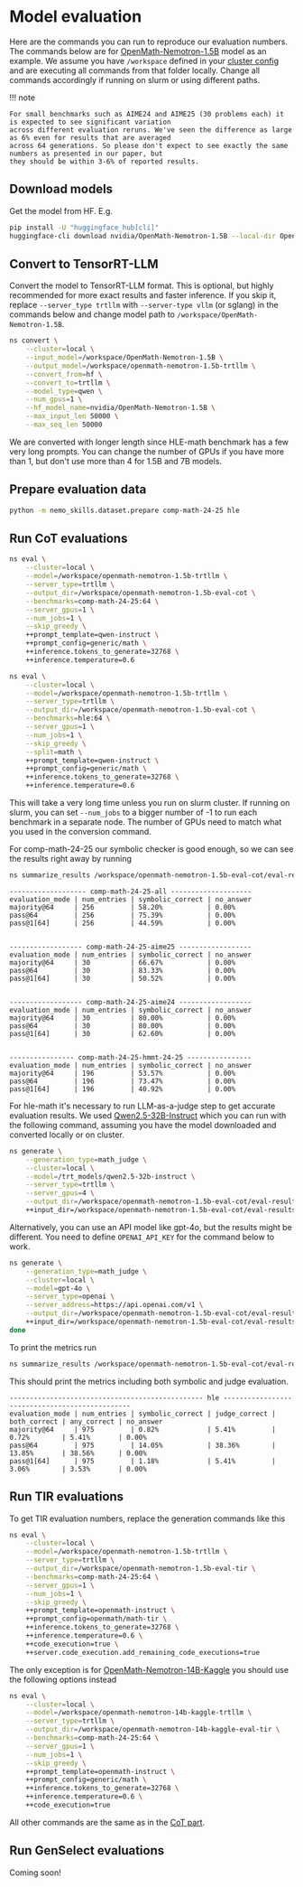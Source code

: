# Model evaluation

Here are the commands you can run to reproduce our evaluation numbers.
The commands below are for [OpenMath-Nemotron-1.5B](https://huggingface.co/nvidia/OpenMath-Nemotron-1.5B) model as an example.
We assume you have `/workspace` defined in your [cluster config](../basics/cluster-configs.md) and are
executing all commands from that folder locally. Change all commands accordingly
if running on slurm or using different paths.

!!! note

    For small benchmarks such as AIME24 and AIME25 (30 problems each) it is expected to see significant variation
    across different evaluation reruns. We've seen the difference as large as 6% even for results that are averaged
    across 64 generations. So please don't expect to see exactly the same numbers as presented in our paper, but
    they should be within 3-6% of reported results.

## Download models

Get the model from HF. E.g.

```bash
pip install -U "huggingface_hub[cli]"
huggingface-cli download nvidia/OpenMath-Nemotron-1.5B --local-dir OpenMath-Nemotron-1.5B
```

## Convert to TensorRT-LLM

Convert the model to TensorRT-LLM format. This is optional, but highly recommended for more exact
results and faster inference. If you skip it, replace `--server_type trtllm` with `--server-type vllm` (or sglang)
in the commands below and change model path to `/workspace/OpenMath-Nemotron-1.5B`.

```bash
ns convert \
    --cluster=local \
    --input_model=/workspace/OpenMath-Nemotron-1.5B \
    --output_model=/workspace/openmath-nemotron-1.5b-trtllm \
    --convert_from=hf \
    --convert_to=trtllm \
    --model_type=qwen \
    --num_gpus=1 \
    --hf_model_name=nvidia/OpenMath-Nemotron-1.5B \
    --max_input_len 50000 \
    --max_seq_len 50000
```

We are converted with longer length since HLE-math benchmark has a few very long prompts.
You can change the number of GPUs if you have more than 1, but don't use more than 4 for 1.5B and 7B models.

## Prepare evaluation data

```bash
python -m nemo_skills.dataset.prepare comp-math-24-25 hle
```

## Run CoT evaluations

```bash
ns eval \
    --cluster=local \
    --model=/workspace/openmath-nemotron-1.5b-trtllm \
    --server_type=trtllm \
    --output_dir=/workspace/openmath-nemotron-1.5b-eval-cot \
    --benchmarks=comp-math-24-25:64 \
    --server_gpus=1 \
    --num_jobs=1 \
    --skip_greedy \
    ++prompt_template=qwen-instruct \
    ++prompt_config=generic/math \
    ++inference.tokens_to_generate=32768 \
    ++inference.temperature=0.6

ns eval \
    --cluster=local \
    --model=/workspace/openmath-nemotron-1.5b-trtllm \
    --server_type=trtllm \
    --output_dir=/workspace/openmath-nemotron-1.5b-eval-cot \
    --benchmarks=hle:64 \
    --server_gpus=1 \
    --num_jobs=1 \
    --skip_greedy \
    --split=math \
    ++prompt_template=qwen-instruct \
    ++prompt_config=generic/math \
    ++inference.tokens_to_generate=32768 \
    ++inference.temperature=0.6
```

This will take a very long time unless you run on slurm cluster.
If running on slurm, you can set `--num_jobs` to a bigger number of -1 to run
each benchmark in a separate node. The number of GPUs need to match what you used
in the conversion command.

For comp-math-24-25 our symbolic checker is good enough, so we can see the results right away by running

```bash
ns summarize_results /workspace/openmath-nemotron-1.5b-eval-cot/eval-results/comp-math-24-25 --metric_type math --cluster local
```

```
------------------- comp-math-24-25-all --------------------
evaluation_mode | num_entries | symbolic_correct | no_answer
majority@64     | 256         | 58.20%           | 0.00%
pass@64         | 256         | 75.39%           | 0.00%
pass@1[64]      | 256         | 44.59%           | 0.00%


------------------ comp-math-24-25-aime25 ------------------
evaluation_mode | num_entries | symbolic_correct | no_answer
majority@64     | 30          | 66.67%           | 0.00%
pass@64         | 30          | 83.33%           | 0.00%
pass@1[64]      | 30          | 50.52%           | 0.00%


------------------ comp-math-24-25-aime24 ------------------
evaluation_mode | num_entries | symbolic_correct | no_answer
majority@64     | 30          | 80.00%           | 0.00%
pass@64         | 30          | 80.00%           | 0.00%
pass@1[64]      | 30          | 62.60%           | 0.00%


---------------- comp-math-24-25-hmmt-24-25 ----------------
evaluation_mode | num_entries | symbolic_correct | no_answer
majority@64     | 196         | 53.57%           | 0.00%
pass@64         | 196         | 73.47%           | 0.00%
pass@1[64]      | 196         | 40.92%           | 0.00%
```

For hle-math it's necessary to run LLM-as-a-judge step to get accurate evaluation results.
We used [Qwen2.5-32B-Instruct](https://huggingface.co/Qwen/Qwen2.5-32B-Instruct) which you
can run with the following command, assuming you have the model downloaded and converted locally
or on cluster.

```bash
ns generate \
    --generation_type=math_judge \
    --cluster=local \
    --model=/trt_models/qwen2.5-32b-instruct \
    --server_type=trtllm \
    --server_gpus=4 \
    --output_dir=/workspace/openmath-nemotron-1.5b-eval-cot/eval-results-judged/hle \
    ++input_dir=/workspace/openmath-nemotron-1.5b-eval-cot/eval-results/hle
```

Alternatively, you can use an API model like gpt-4o, but the results might be different.
You need to define `OPENAI_API_KEY` for the command below to work.

```bash
ns generate \
    --generation_type=math_judge \
    --cluster=local \
    --model=gpt-4o \
    --server_type=openai \
    --server_address=https://api.openai.com/v1 \
    --output_dir=/workspace/openmath-nemotron-1.5b-eval-cot/eval-results-judged/hle \
    ++input_dir=/workspace/openmath-nemotron-1.5b-eval-cot/eval-results/hle
done
```

To print the metrics run

```bash
ns summarize_results /workspace/openmath-nemotron-1.5b-eval-cot/eval-results-judged/hle --metric_type math --cluster local
```

This should print the metrics including both symbolic and judge evaluation.

```
------------------------------------------------ hle -----------------------------------------------
evaluation_mode | num_entries | symbolic_correct | judge_correct | both_correct | any_correct | no_answer
majority@64     | 975         | 0.82%            | 5.41%         | 0.72%        | 5.41%       | 0.00%
pass@64         | 975         | 14.05%           | 38.36%        | 13.85%       | 38.56%      | 0.00%
pass@1[64]      | 975         | 1.18%            | 5.41%         | 3.06%        | 3.53%       | 0.00%
```

## Run TIR evaluations

To get TIR evaluation numbers, replace the generation commands like this

```bash
ns eval \
    --cluster=local \
    --model=/workspace/openmath-nemotron-1.5b-trtllm \
    --server_type=trtllm \
    --output_dir=/workspace/openmath-nemotron-1.5b-eval-tir \
    --benchmarks=comp-math-24-25:64 \
    --server_gpus=1 \
    --num_jobs=1 \
    --skip_greedy \
    ++prompt_template=openmath-instruct \
    ++prompt_config=openmath/math-tir \
    ++inference.tokens_to_generate=32768 \
    ++inference.temperature=0.6 \
    ++code_execution=true \
    ++server.code_execution.add_remaining_code_executions=true
```

The only exception is for [OpenMath-Nemotron-14B-Kaggle](https://huggingface.co/nvidia/OpenMath-Nemotron-14B-Kaggle)
you should use the following options instead

```bash
ns eval \
    --cluster=local \
    --model=/workspace/openmath-nemotron-14b-kaggle-trtllm \
    --server_type=trtllm \
    --output_dir=/workspace/openmath-nemotron-14b-kaggle-eval-tir \
    --benchmarks=comp-math-24-25:64 \
    --server_gpus=1 \
    --num_jobs=1 \
    --skip_greedy \
    ++prompt_template=openmath-instruct \
    ++prompt_config=generic/math \
    ++inference.tokens_to_generate=32768 \
    ++inference.temperature=0.6 \
    ++code_execution=true
```

All other commands are the same as in the [CoT part](#run-cot-evaluations).


## Run GenSelect evaluations

Coming soon!